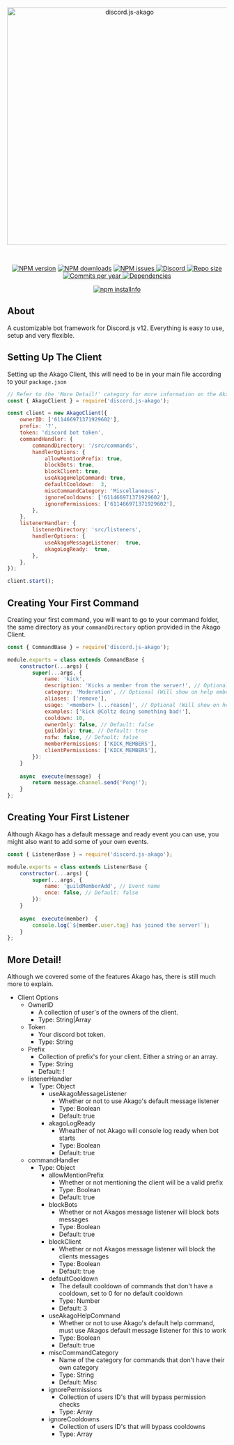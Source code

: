 <div align="center">
  <br />
  <p>
    <img src="https://i.imgur.com/tt64LX5.png" width="546" alt="discord.js-akago" />
  </p>
  <br />
  <p>
    <a href="https://www.npmjs.com/package/discord.js-akago"><img src="https://img.shields.io/npm/v/discord.js-akago.svg" alt="NPM version" /></a>
    <a href="https://www.npmjs.com/package/discord.js-akago"><img src="https://img.shields.io/npm/dt/discord.js-akago.svg" alt="NPM downloads" /></a>
	<a href="https://github.com/iColtz/discord.js-akago/issues"><img src="https://img.shields.io/github/issues/iColtz/discord.js-akago" alt="NPM issues">
	<a href="https://discord.gg/2jkBmzy"><img src="https://img.shields.io/discord/717861844127055873?color=7289da&logo=discord&logoColor=white" alt="Discord">
	<a href="https://github.com/iColtz/discord.js-akago"><img src="https://img.shields.io/github/repo-size/iColtz/discord.js-akago" alt="Repo size">
	<a href="https://github.com/iColtz/discord.js-akago"><img src="https://img.shields.io/github/commit-activity/y/iColtz/discord.js-akago" alt="Commits per year">
	<a href="https://github.com/iColtz/discord.js-akago/blob/main/package.json#L33"><img src="https://img.shields.io/david/iColtz/discord.js-akago" alt="Dependencies">
  </p>
  <p>
    <a href="https://nodei.co/npm/discord.js-akago/"><img src="https://nodei.co/npm/discord.js-akago.png?downloads=true&stars=true" alt="npm installnfo" /></a>
  </p>
</div>

## About
A customizable bot framework for Discord.js v12.
Everything is easy to use, setup and very flexible.
## Setting Up The Client
Setting up the Akago Client, this will need to be in your main file according to your `package.json`
```js
// Refer to the 'More Detail!' category for more information on the Akago's options.
const { AkagoClient } = require('discord.js-akago');

const client = new AkagoClient({
	ownerID: ['611466971371929602'],
	prefix: '?',
	token: 'discord bot token',
	commandHandler: {
		commandDirectory: '/src/commands',
		handlerOptions: {
			allowMentionPrefix: true,
			blockBots: true,
			blockClient: true,
			useAkagoHelpCommand: true,
			defaultCooldown:  3,
			miscCommandCategory: 'Miscellaneous',
			ignoreCooldowns: ['611466971371929602'],
			ignorePermissions: ['611466971371929602'],
		},
	},
	listenerHandler: {
		listenerDirectory: 'src/listeners',
		handlerOptions: {
			useAkagoMessageListener:  true,
			akagoLogReady:  true,
		},
	},
});

client.start();
```
## Creating Your First Command
Creating your first command, you will want to go to your command folder, the same directory as your `commandDirectory` option provided in the Akago Client.
```js
const { CommandBase } = require('discord.js-akago');

module.exports = class extends CommandBase {
	constructor(...args) {
		super(...args, {
			name: 'kick',
			description: 'Kicks a member from the server!', // Optional (Will show on help embed)
			category: 'Moderation', // Optional (Will show on help embed)
			aliases: ['remove'],
			usage: '<member> [...reason]', // Optional (Will show on help embed)
			examples: ['kick @Coltz doing something bad!'],
			cooldown: 10,
			ownerOnly: false, // Default: false
			guildOnly: true, // Default: true
			nsfw: false, // Default: false
			memberPermissions: ['KICK_MEMBERS'],
			clientPermissions: ['KICK_MEMBERS'],
		}):
	}
	
	async  execute(message)  {
		return message.channel.send('Pong!');
	}
};
```

## Creating Your First Listener
Although Akago has a default message and ready event you can use, you might also want to add some of your own events.
```js
const { ListenerBase } = require('discord.js-akago');

module.exports = class extends ListenerBase {
	constructor(...args) {
		super(...args, {
			name: 'guildMemberAdd', // Event name
			once: false, // Default: false
		}):
	}
	
	async  execute(member)  {
		console.log(`${member.user.tag} has joined the server!`);
	}
};
```
## More Detail!
Although we covered some of the features Akago has, there is still much more to explain.

- Client Options
	- OwnerID
		- A collection of user's of the owners of the client.
		- Type: String|Array
	- Token
		- Your discord bot token.
		- Type: String
	- Prefix
		- Collection of prefix's for your client. Either a string or an array.
		- Type: String
		- Default: !
	- listenerHandler
		- Type: Object
			- useAkagoMessageListener
				- Whether or not to use Akago's default message listener
				- Type: Boolean
				- Default: true
			- akagoLogReady
				- Wheather of not Akago will console log ready when bot starts
				- Type: Boolean
				- Default: true
	- commandHandler
		- Type: Object
			- allowMentionPrefix
				- Whether or not mentioning the client will be a valid prefix
				- Type: Boolean
				- Default: true
			- blockBots
				- Whether or not Akagos message listener will block bots messages
				- Type: Boolean
				- Default: true
			- blockClient
				- Whether or not Akagos message listener will block the clients messages
				- Type: Boolean
				- Default: true
			- defaultCooldown
				- The default cooldown of commands that don't have a cooldown, set to 0 for no default cooldown
				- Type: Number
				- Default: 3
			- useAkagoHelpCommand
				- Whether or not to use Akago's default help command, must use Akagos default message listener for this to work
				- Type: Boolean
				- Default: true
			- miscCommandCategory
				- Name of the category for commands that don't have their own category
				- Type: String
				- Default: Misc
			- ignorePermissions
				- Collection of users ID's that will bypass permission checks
				- Type: Array
			- ignoreCooldowns
				- Collection of users ID's that will bypass cooldowns
				- Type: Array